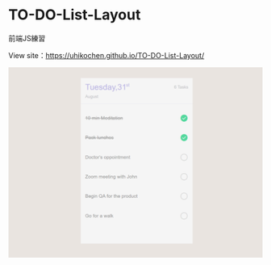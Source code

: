 # TO-DO-List-Layout

前端JS練習

View site：https://uhikochen.github.io/TO-DO-List-Layout/

![image](https://github.com/UhikoChen/TO-DO-List-Layout/blob/main/Images/design.png)